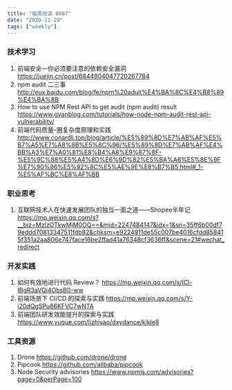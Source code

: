 ```yaml
---
title: "每周阅读 0007"
date: "2020-11-29"
tags: ["weekly"]
---
```


### 技术学习
1. 前端安全—你必须要注意的依赖安全漏洞 https://juejin.cn/post/6844904047720267784
2. npm audit 二三事 http://eux.baidu.com/blog/fe/npm%20aduit%E4%BA%8C%E4%B8%89%E4%BA%8B
3. How to use NPM Rest API to get audit (npm audit) result https://www.gyanblog.com/tutorials/how-node-npm-audit-rest-api-vulnerability/
4. 前端代码质量-圈复杂度原理和实践 http://www.conardli.top/blog/article/%E5%89%8D%E7%AB%AF%E5%B7%A5%E7%A8%8B%E5%8C%96/%E5%89%8D%E7%AB%AF%E4%BB%A3%E7%A0%81%E8%B4%A8%E9%87%8F-%E5%9C%88%E5%A4%8D%E6%9D%82%E5%BA%A6%E5%8E%9F%E7%90%86%E5%92%8C%E5%AE%9E%E8%B7%B5.html#_1-%E5%AF%BC%E8%AF%BB

### 职业思考
1. 互联网技术人在快速发展团队的独当一面之道——Shopee半年记 https://mp.weixin.qq.com/s?__biz=MzIzOTkwMjM0OQ==&mid=2247484147&idx=1&sn=35ff6b00df79eddd70813347511fdb82&chksm=e9224911de55c007be4016cfdd858415f351a2aa806e747face16be2ffad41a76348cf3636ff&scene=21#wechat_redirect

### 开发实践
1. 如何有效地进行代码 Review？ https://mp.weixin.qq.com/s/ICl-IBgR3aVQi4ObsB0-ww
2. 前端场景下 CI/CD 的探索与实践 https://mp.weixin.qq.com/s/Y-i20dQgSPu86KFVC7wNTA
3. 前端团队研发效能提升的探索与实践 https://www.yuque.com/lizhiyao/dxydance/kikle8

### 工具资源
1. Drone https://github.com/drone/drone
2. Pipcook https://github.com/alibaba/pipcook
3. Node Security advisories https://www.npmjs.com/advisories?page=0&perPage=100

